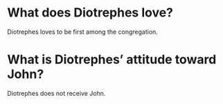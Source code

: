 # What does Diotrephes love?

Diotrephes loves to be first among the congregation.

# What is Diotrephes’ attitude toward John?

Diotrephes does not receive John.
